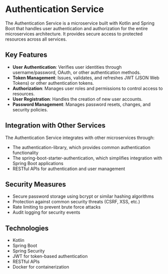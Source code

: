 # Authentication Service

The Authentication Service is a microservice built with Kotlin and Spring Boot that handles user authentication and authorization for the entire microservices architecture. It provides secure access to protected resources across all services.

## Key Features

- **User Authentication**: Verifies user identities through username/password, OAuth, or other authentication methods.
- **Token Management**: Issues, validates, and refreshes JWT (JSON Web Tokens) or other authentication tokens.
- **Authorization**: Manages user roles and permissions to control access to resources.
- **User Registration**: Handles the creation of new user accounts.
- **Password Management**: Manages password resets, changes, and security policies.

## Integration with Other Services

The Authentication Service integrates with other microservices through:

- The authentication-library, which provides common authentication functionality
- The spring-boot-starter-authentication, which simplifies integration with Spring Boot applications
- RESTful APIs for authentication and user management

## Security Measures

- Secure password storage using bcrypt or similar hashing algorithms
- Protection against common security threats (CSRF, XSS, etc.)
- Rate limiting to prevent brute force attacks
- Audit logging for security events

## Technologies

- Kotlin
- Spring Boot
- Spring Security
- JWT for token-based authentication
- RESTful APIs
- Docker for containerization

